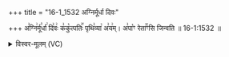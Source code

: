 +++
title = "16-1_1532 अग्निर्मूर्धा दिवः"

+++
अ꣣ग्नि꣢र्मू꣣र्धा꣢ दि꣣वः꣢ क꣣कु꣡त्पतिः꣢꣯ पृथि꣣व्या꣢ अ꣣य꣢म्। अ꣣पा꣡ꣳ रेता꣢꣯ꣳसि जिन्वति ॥ 16-1:1532 ॥

<details><summary>विस्वर-मूलम् (VC)</summary>

अग्निर्मूर्धा दिवः ककुत्पतिः पृथिव्या अयम् । अपाꣳ रेताꣳसि जिन्वति ॥१५३२॥
</details>